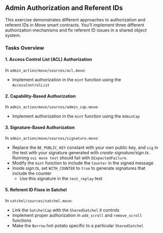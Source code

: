 ## Admin Authorization and Referent IDs

This exercise demonstrates different approaches to authorization and referent IDs in Move smart contracts. You'll implement three different authorization mechanisms and fix referent ID issues in a shared object system.

### Tasks Overview

#### 1. Access Control List (ACL) Authorization
In `admin_action/move/sources/acl.move`:
- Implement authorization in the `mint` function using the `AccessControlList`

#### 2. Capability-Based Authorization
In `admin_action/move/sources/admin_cap.move`:
- Implement authorization in the `mint` function using the `AdminCap`

#### 3. Signature-Based Authorization
In `admin_action/move/sources/signature.move`:
- Replace the `BE_PUBLIC_KEY` constant with your own public key,
and `sig` in the test with your signature generated with _create-signature/sign.ts_.
Running `sui move test` should fail with `EExpectedFailure`.
- Modify the `mint` function to include the `Counter` in the signed message
- Inside _sign.ts_, set `WITH_COUNTER` to `true` to generate signatures that include the counter
  - Use this signature in the `test_replay` test

#### 5. Referent ID Fixes in Satchel
In `satchel/sources/satchel.move`:
- Link the `SatchelCap` with the `SharedSatchel` it controls
- Implement proper authorization in `add_scroll` and `remove_scroll` functions
- Make the `Borrow` hot-potato specific to a particular `SharedSatchel`
